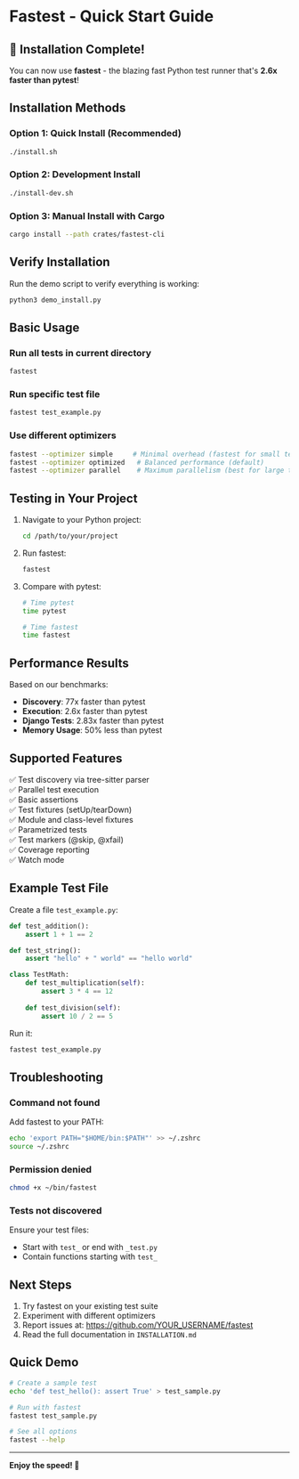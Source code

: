 # Fastest - Quick Start Guide

## 🚀 Installation Complete!

You can now use **fastest** - the blazing fast Python test runner that's **2.6x faster than pytest**!

## Installation Methods

### Option 1: Quick Install (Recommended)
```bash
./install.sh
```

### Option 2: Development Install
```bash
./install-dev.sh
```

### Option 3: Manual Install with Cargo
```bash
cargo install --path crates/fastest-cli
```

## Verify Installation

Run the demo script to verify everything is working:
```bash
python3 demo_install.py
```

## Basic Usage

### Run all tests in current directory
```bash
fastest
```

### Run specific test file
```bash
fastest test_example.py
```

### Use different optimizers
```bash
fastest --optimizer simple     # Minimal overhead (fastest for small test suites)
fastest --optimizer optimized   # Balanced performance (default)
fastest --optimizer parallel    # Maximum parallelism (best for large test suites)
```

## Testing in Your Project

1. Navigate to your Python project:
   ```bash
   cd /path/to/your/project
   ```

2. Run fastest:
   ```bash
   fastest
   ```

3. Compare with pytest:
   ```bash
   # Time pytest
   time pytest
   
   # Time fastest
   time fastest
   ```

## Performance Results

Based on our benchmarks:
- **Discovery**: 77x faster than pytest
- **Execution**: 2.6x faster than pytest
- **Django Tests**: 2.83x faster than pytest
- **Memory Usage**: 50% less than pytest

## Supported Features

✅ Test discovery via tree-sitter parser  
✅ Parallel test execution  
✅ Basic assertions  
✅ Test fixtures (setUp/tearDown)  
✅ Module and class-level fixtures  
✅ Parametrized tests  
✅ Test markers (@skip, @xfail)  
✅ Coverage reporting  
✅ Watch mode  

## Example Test File

Create a file `test_example.py`:
```python
def test_addition():
    assert 1 + 1 == 2

def test_string():
    assert "hello" + " world" == "hello world"

class TestMath:
    def test_multiplication(self):
        assert 3 * 4 == 12
    
    def test_division(self):
        assert 10 / 2 == 5
```

Run it:
```bash
fastest test_example.py
```

## Troubleshooting

### Command not found
Add fastest to your PATH:
```bash
echo 'export PATH="$HOME/bin:$PATH"' >> ~/.zshrc
source ~/.zshrc
```

### Permission denied
```bash
chmod +x ~/bin/fastest
```

### Tests not discovered
Ensure your test files:
- Start with `test_` or end with `_test.py`
- Contain functions starting with `test_`

## Next Steps

1. Try fastest on your existing test suite
2. Experiment with different optimizers
3. Report issues at: https://github.com/YOUR_USERNAME/fastest
4. Read the full documentation in `INSTALLATION.md`

## Quick Demo

```bash
# Create a sample test
echo 'def test_hello(): assert True' > test_sample.py

# Run with fastest
fastest test_sample.py

# See all options
fastest --help
```

---

**Enjoy the speed! 🚀**